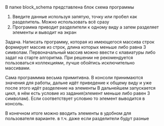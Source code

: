 В папке block_schema представлена блок схема программы

1. Введите данные используя запятую, точку или пробел как разделитель. Можно использовать всё сразу
2. Программа приводит разделители к одному виду а затем разделяет элементы и выводит на экран


Задача. 
Написать программу, которая из имеющегося массива строк формирует массив из строк, длина которых меньше либо равна 3 символам. 
Первоначальный массив можно ввести с клавиатуры либо задат на старте алгоритма. 
При решении не рекомендуется пользоваться коллекциями, лучше обойтись исключительно массивами.


Сама программма весьма примитивна.
В консоли принимаются значения для работы, дальне идёт приведение к общему виду и уже после этого идёт разделение на элементы
В дальнейшем запускается цикл, в нём есть условие из задания(элемент меньше либо равен 3 символам).
Если соответствует условию то элемент выводится в консоль.


В конечном итоге можно вводить элементы в удобном для пользователя варианте. в т.ч. даже если разделители будут разные